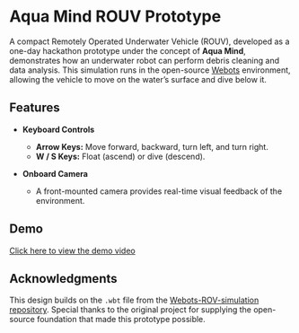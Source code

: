 # Aqua Mind ROUV Prototype

A compact Remotely Operated Underwater Vehicle (ROUV), developed as a one-day hackathon prototype under the concept of **Aqua Mind**, demonstrates how an underwater robot can perform debris cleaning and data analysis. This simulation runs in the open-source [Webots](https://cyberbotics.com) environment, allowing the vehicle to move on the water’s surface and dive below it.

## Features

- **Keyboard Controls**  
  - **Arrow Keys:** Move forward, backward, turn left, and turn right.  
  - **W / S Keys:** Float (ascend) or dive (descend).  

- **Onboard Camera**  
  - A front-mounted camera provides real-time visual feedback of the environment.

## Demo

 [Click here to view the demo video](video/demo.mp4)

## Acknowledgments

This design builds on the `.wbt` file from the [Webots-ROV-simulation repository](https://github.com/achintha96/Webots-ROV-simulation). Special thanks to the original project for supplying the open-source foundation that made this prototype possible.
